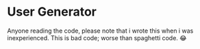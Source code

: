 # User Generator

Anyone reading the code, please note that i wrote this when i was inexperienced. This is bad code; worse than spaghetti code. 😂
